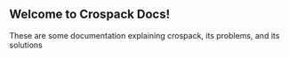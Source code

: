 ## Welcome to Crospack Docs!
These are some documentation explaining crospack, its problems, and its solutions
